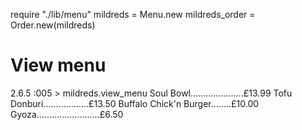 require "./lib/menu"
mildreds = Menu.new
mildreds_order = Order.new(mildreds)




 # View menu
2.6.5 :005 > mildreds.view_menu
Soul Bowl.....................£13.99
Tofu Donburi..................£13.50
Buffalo Chick'n Burger........£10.00
Gyoza.........................£6.50